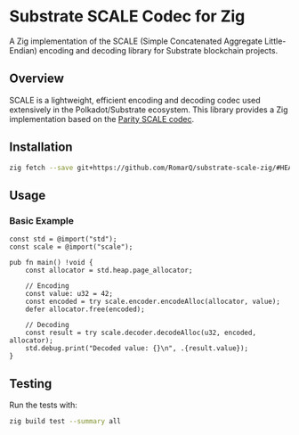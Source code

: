 # Substrate SCALE Codec for Zig

A Zig implementation of the SCALE (Simple Concatenated Aggregate Little-Endian) encoding and decoding library for Substrate blockchain projects.

## Overview

SCALE is a lightweight, efficient encoding and decoding codec used extensively in the Polkadot/Substrate ecosystem. This library provides a Zig implementation based on the [Parity SCALE codec](https://github.com/paritytech/parity-scale-codec).

## Installation

```sh
zig fetch --save git+https://github.com/RomarQ/substrate-scale-zig/#HEAD
```

## Usage

### Basic Example

```zig
const std = @import("std");
const scale = @import("scale");

pub fn main() !void {
    const allocator = std.heap.page_allocator;
    
    // Encoding
    const value: u32 = 42;
    const encoded = try scale.encoder.encodeAlloc(allocator, value);
    defer allocator.free(encoded);
    
    // Decoding
    const result = try scale.decoder.decodeAlloc(u32, encoded, allocator);
    std.debug.print("Decoded value: {}\n", .{result.value});
}
```

## Testing

Run the tests with:

```bash
zig build test --summary all
```